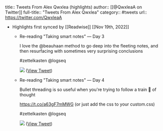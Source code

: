 title:: Tweets From Alex Qwxlea (highlights)
author:: [[@QwxleaA on Twitter]]
full-title:: "Tweets From Alex Qwxlea"
category:: #tweets
url:: https://twitter.com/QwxleaA

- Highlights first synced by [[Readwise]] [[Nov 19th, 2022]]
	- Re-reading "Taking smart notes" — Day 3
	  
	  I love the @beauhaan method to go deep into the fleeting notes, and then resurfacing with sometimes very surprising conclusions
	  
	  #zettelkasten @logseq 
	  
	  ![](https://pbs.twimg.com/media/FSD5paqXsAESfQ2.jpg) ([View Tweet](https://twitter.com/QwxleaA/status/1522491427892207616))
	- Re-reading "Taking smart notes" — Day 4
	  
	  Bullet threading is so useful when you're trying to follow a train 🚂 of thought 
	  
	  https://t.co/a63gF7mMWG (or just add the css to your custom.css)
	  
	  #zettelkasten @logseq 
	  
	  ![](https://pbs.twimg.com/media/FSJhwpWX0AA4UEi.jpg) ([View Tweet](https://twitter.com/QwxleaA/status/1522887502578728961))